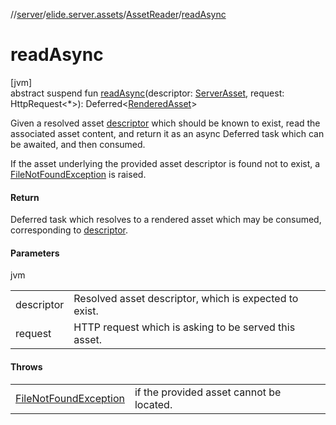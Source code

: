 //[server](../../../index.md)/[elide.server.assets](../index.md)/[AssetReader](index.md)/[readAsync](read-async.md)

# readAsync

[jvm]\
abstract suspend fun [readAsync](read-async.md)(descriptor: [ServerAsset](../-server-asset/index.md), request: HttpRequest&lt;*&gt;): Deferred&lt;[RenderedAsset](../-rendered-asset/index.md)&gt;

Given a resolved asset [descriptor](read-async.md) which should be known to exist, read the associated asset content, and return it as an async Deferred task which can be awaited, and then consumed.

If the asset underlying the provided asset descriptor is found not to exist, a [FileNotFoundException](https://docs.oracle.com/javase/8/docs/api/java/io/FileNotFoundException.html) is raised.

#### Return

Deferred task which resolves to a rendered asset which may be consumed, corresponding to [descriptor](read-async.md).

#### Parameters

jvm

| | |
|---|---|
| descriptor | Resolved asset descriptor, which is expected to exist. |
| request | HTTP request which is asking to be served this asset. |

#### Throws

| | |
|---|---|
| [FileNotFoundException](https://docs.oracle.com/javase/8/docs/api/java/io/FileNotFoundException.html) | if the provided asset cannot be located. |
